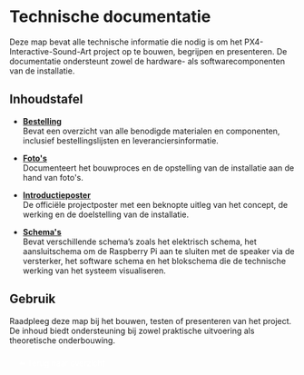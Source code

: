# Technische documentatie

Deze map bevat alle technische informatie die nodig is om het PX4-Interactive-Sound-Art project op te bouwen, begrijpen en presenteren. De documentatie ondersteunt zowel de hardware- als softwarecomponenten van de installatie.

## Inhoudstafel

- **[Bestelling](./Bestelling/)**  
  Bevat een overzicht van alle benodigde materialen en componenten, inclusief bestellingslijsten en leveranciersinformatie.

- **[Foto's](./Foto's/)**  
  Documenteert het bouwproces en de opstelling van de installatie aan de hand van foto's.

- **[Introductieposter](./Introductieposter/)**  
  De officiële projectposter met een beknopte uitleg van het concept, de werking en de doelstelling van de installatie.

- **[Schema's](./Schema's/)**  
  Bevat verschillende schema’s zoals het elektrisch schema, het aansluitschema om de Raspberry Pi aan te sluiten met de speaker via de versterker, het software schema en het blokschema die de technische werking van het systeem visualiseren.

## Gebruik

Raadpleeg deze map bij het bouwen, testen of presenteren van het project. De inhoud biedt ondersteuning bij zowel praktische uitvoering als theoretische onderbouwing.

<a href="../README.md" style="display:inline-block; padding:8px 16px; color:white; border-radius:6px; text-decoration:none;">⬅️ Terug naar overzicht</a>
